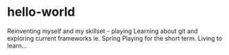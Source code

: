 # hello-world
Reinventing myself and my skillset - playing
Learning about git and exploring current frameworks ie. Spring
Playing for the short term.
Living to learn...
